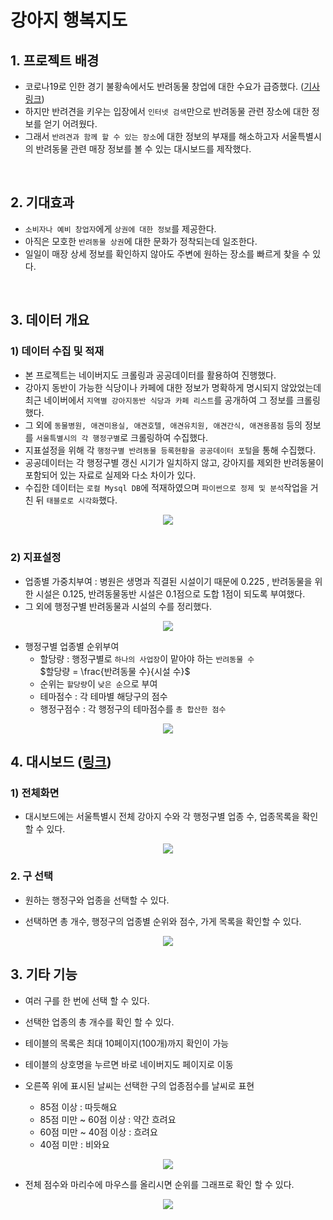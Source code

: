 # 강아지 행복지도

## 1. 프로젝트 배경
- 코로나19로 인한 경기 불황속에서도 반려동물 창업에 대한 수요가 급증했다. ([기사 링크](https://news.sktelecom.com/173572))
- 하지만 반려견을 키우는 입장에서 `인터넷 검색`만으로 반려동물 관련 장소에 대한 정보를 얻기 어려웠다.
- 그래서 `반려견과 함께 할 수 있는 장소`에 대한 정보의 부재를 해소하고자 서울특별시의 반려동물 관련 매장 정보를 볼 수 있는 대시보드를 제작했다.

<br>

## 2. 기대효과
- `소비자나 예비 창업자`에게 `상권에 대한 정보`를 제공한다.
- 아직은 모호한 `반려동물 상권`에 대한 문화가 정착되는데 일조한다.
- 일일이 매장 상세 정보를 확인하지 않아도 주변에 원하는 장소를 빠르게 찾을 수 있다.

<br>

## 3. 데이터 개요
### 1) 데이터 수집 및 적재
- 본 프로젝트는 네이버지도 크롤링과 공공데이터를 활용하여 진행했다.
- 강아지 동반이 가능한 식당이나 카페에 대한 정보가 명확하게 명시되지 않았었는데 최근 네이버에서 `지역별 강아지동반 식당과 카페 리스트`를 공개하여 그 정보를 크롤링했다.
- 그 외에 `동물병원, 애견미용실, 애견호텔, 애견유치원, 애견간식, 애견용품점` 등의 정보를 `서울특별시의 각 행정구별`로 크롤링하여 수집했다.
- 지표설정을 위해 각 `행정구별 반려동물 등록현황을 공공데이터 포털`을 통해 수집했다.
- 공공데이터는 각 행정구별 갱신 시기가 일치하지 않고, 강아지를 제외한 반려동물이 포함되어 있는 자료로 실제와 다소 차이가 있다.
- 수집한 데이터는 `로컬 Mysql DB`에 적재하였으며 `파이썬으로 정제 및 분석`작업을 거친 뒤 `태블로로 시각화`했다.

<p align="center">
<img src="https://user-images.githubusercontent.com/110000734/231789734-895323c8-9f64-44ef-b20a-83ae08fffc3b.JPG">

<br>
<br>

### 2) 지표설정
- 업종별 가중치부여 : 병원은 생명과 직결된 시설이기 때문에 0.225 , 반려동물을 위한 시설은 0.125, 반려동물동반 시설은 0.1점으로 도합 1점이 되도록 부여했다.  
- 그 외에 행정구별 반려동물과 시설의 수를 정리했다.
<p align="center">
<img src="https://user-images.githubusercontent.com/110000734/231937930-a63ef46a-d6f2-43e3-a09f-7931cf03a77a.JPG">


- 행정구별 업종별 순위부여
  - 할당량 : 행정구별로 `하나의 사업장`이 맡아야 하는 `반려동물 수`   
    $할당량 = \frac{반려동물 수}{시설 수}$   
  - 순위는 `할당량`이 `낮은 순`으로 부여
  - 테마점수 : 각 테마별 해당구의 점수
  - 행정구점수 : 각 행정구의 테마점수를 `총 합산한 점수`
<p align="center">
<img src="https://user-images.githubusercontent.com/110000734/231953302-fb71dd5b-f2b7-452e-b2ec-ca0a9ccdd985.JPG">


## 4. 대시보드 ([링크](https://public.tableau.com/views/_16814577730860/sheet6_1?:language=ko-KR&:display_count=n&:origin=viz_share_link))
### 1) 전체화면
  - 대시보드에는 서울특별시 전체 강아지 수와 각 행정구별 업종 수, 업종목록을 확인할 수 있다.
  
<p align="center">
<img src="https://user-images.githubusercontent.com/110000734/232397385-dc343f77-215c-45de-b887-f2bc5aae91c1.png">  
  
<br>
  
### 2. 구 선택
  - 원하는 행정구와 업종을 선택할 수 있다.
  
  - 선택하면 총 개수, 행정구의 업종별 순위와 점수, 가게 목록을 확인할 수 있다.
<p align="center">
<img src="https://user-images.githubusercontent.com/110000734/232402637-9a97ee2f-1311-4131-81f5-6f58ebea874b.jpg">

<br>

## 3. 기타 기능
  - 여러 구를 한 번에 선택 할 수 있다.
  
  - 선택한 업종의 총 개수를 확인 할 수 있다.
  
  - 테이블의 목록은 최대 10페이지(100개)까지 확인이 가능
  
  - 테이블의 상호명을 누르면 바로 네이버지도 페이지로 이동
  
  - 오른쪽 위에 표시된 날씨는 선택한 구의 업종점수를 날씨로 표현
    - 85점 이상 : 따듯해요
    - 85점 미만 ~ 60점 이상 : 약간 흐려요
    - 60점 미만 ~ 40점 이상 : 흐려요
    - 40점 미만 : 비와요
<p align="center">
<img src="https://user-images.githubusercontent.com/110000734/232402799-805d9d5a-1761-49d5-bac7-b6c7dc7a66b3.png">

<br>
  
  - 전체 점수와 마리수에 마우스를 올리시면 순위를 그래프로 확인 할 수 있다.
  
<p align="center">
<img src="https://user-images.githubusercontent.com/110000734/232419648-b62db7a1-e224-4b06-82f9-34fb1f22814a.jpg">


